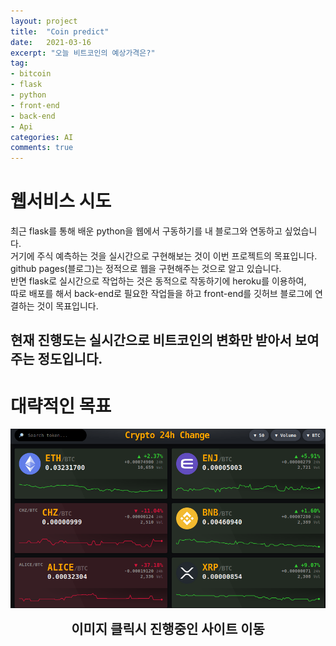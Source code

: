 ```yaml
---
layout: project
title:  "Coin predict"
date:   2021-03-16
excerpt: "오늘 비트코인의 예상가격은?"
tag:
- bitcoin
- flask
- python
- front-end
- back-end
- Api
categories: AI
comments: true
---
```


# 웹서비스 시도
최근 flask를 통해 배운 python을 웹에서 구동하기를 내 블로그와 연동하고 싶었습니다.  
거기에 주식 예측하는 것을 실시간으로 구현해보는 것이 이번 프로젝트의 목표입니다.  
github pages(블로그)는 정적으로 웹을 구현해주는 것으로 알고 있습니다.  
반면 flask로 실시간으로 작업하는 것은 동적으로 작동하기에 heroku를 이용하여,  
따로 배포를 해서 back-end로 필요한 작업들을 하고 front-end를 깃허브 블로그에 연결하는 것이 목표입니다.

## 현재 진행도는 실시간으로 비트코인의 변화만 받아서 보여주는 정도입니다.  

# 대략적인 목표 


<a href ="https://hsc-1.github.io/coinapp/" ><img src="image/pro.png" alt="목표치"></a>
<center><b><span style="font-size:1.5em"> 이미지 클릭시 진행중인 사이트 이동</span></b></center>